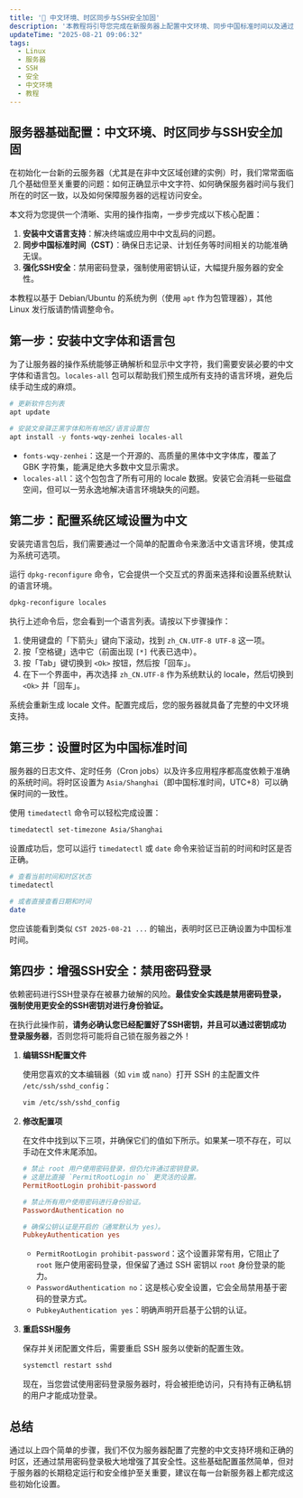 ```yaml
---
title: '🐧 中文环境、时区同步与SSH安全加固'
description: '本教程将引导您完成在新服务器上配置中文环境、同步中国标准时间以及通过禁用密码登录来增强SSH安全性的完整步骤。'
updateTime: "2025-08-21 09:06:32"
tags:
  - Linux
  - 服务器
  - SSH
  - 安全
  - 中文环境
  - 教程
---
```


## 服务器基础配置：中文环境、时区同步与SSH安全加固

在初始化一台新的云服务器（尤其是在非中文区域创建的实例）时，我们常常面临几个基础但至关重要的问题：如何正确显示中文字符、如何确保服务器时间与我们所在的时区一致，以及如何保障服务器的远程访问安全。

本文将为您提供一个清晰、实用的操作指南，一步步完成以下核心配置：

1.  **安装中文语言支持**：解决终端或应用中中文乱码的问题。
2.  **同步中国标准时间（CST）**：确保日志记录、计划任务等时间相关的功能准确无误。
3.  **强化SSH安全**：禁用密码登录，强制使用密钥认证，大幅提升服务器的安全性。

本教程以基于 Debian/Ubuntu 的系统为例（使用 `apt` 作为包管理器），其他 Linux 发行版请酌情调整命令。

## 第一步：安装中文字体和语言包

为了让服务器的操作系统能够正确解析和显示中文字符，我们需要安装必要的中文字体和语言包。`locales-all` 包可以帮助我们预生成所有支持的语言环境，避免后续手动生成的麻烦。

```bash
# 更新软件包列表
apt update

# 安装文泉驿正黑字体和所有地区/语言设置包
apt install -y fonts-wqy-zenhei locales-all
```

-   `fonts-wqy-zenhei`：这是一个开源的、高质量的黑体中文字体库，覆盖了 GBK 字符集，能满足绝大多数中文显示需求。
-   `locales-all`：这个包包含了所有可用的 locale 数据。安装它会消耗一些磁盘空间，但可以一劳永逸地解决语言环境缺失的问题。

## 第二步：配置系统区域设置为中文

安装完语言包后，我们需要通过一个简单的配置命令来激活中文语言环境，使其成为系统可选项。

运行 `dpkg-reconfigure` 命令，它会提供一个交互式的界面来选择和设置系统默认的语言环境。

```bash
dpkg-reconfigure locales
```

执行上述命令后，您会看到一个语言列表。请按以下步骤操作：

1.  使用键盘的「下箭头」键向下滚动，找到 `zh_CN.UTF-8 UTF-8` 这一项。
2.  按「空格键」选中它（前面出现 `[*]` 代表已选中）。
3.  按「Tab」键切换到 `<Ok>` 按钮，然后按「回车」。
4.  在下一个界面中，再次选择 `zh_CN.UTF-8` 作为系统默认的 locale，然后切换到 `<Ok>` 并「回车」。

系统会重新生成 locale 文件。配置完成后，您的服务器就具备了完整的中文环境支持。

## 第三步：设置时区为中国标准时间

服务器的日志文件、定时任务（Cron jobs）以及许多应用程序都高度依赖于准确的系统时间。将时区设置为 `Asia/Shanghai`（即中国标准时间，UTC+8）可以确保时间的一致性。

使用 `timedatectl` 命令可以轻松完成设置：

```bash
timedatectl set-timezone Asia/Shanghai
```

设置成功后，您可以运行 `timedatectl` 或 `date` 命令来验证当前的时间和时区是否正确。

```bash
# 查看当前时间和时区状态
timedatectl

# 或者直接查看日期和时间
date
```

您应该能看到类似 `CST 2025-08-21 ...` 的输出，表明时区已正确设置为中国标准时间。

## 第四步：增强SSH安全：禁用密码登录

依赖密码进行SSH登录存在被暴力破解的风险。**最佳安全实践是禁用密码登录，强制使用更安全的SSH密钥对进行身份验证。**

在执行此操作前，**请务必确认您已经配置好了SSH密钥，并且可以通过密钥成功登录服务器**，否则您将可能将自己锁在服务器之外！

1.  **编辑SSH配置文件**

    使用您喜欢的文本编辑器（如 `vim` 或 `nano`）打开 SSH 的主配置文件 `/etc/ssh/sshd_config`：

    ```bash
    vim /etc/ssh/sshd_config
    ```

2.  **修改配置项**

    在文件中找到以下三项，并确保它们的值如下所示。如果某一项不存在，可以手动在文件末尾添加。

    ```ini
    # 禁止 root 用户使用密码登录，但仍允许通过密钥登录。
    # 这是比直接 `PermitRootLogin no` 更灵活的设置。
    PermitRootLogin prohibit-password

    # 禁止所有用户使用密码进行身份验证。
    PasswordAuthentication no

    # 确保公钥认证是开启的（通常默认为 yes）。
    PubkeyAuthentication yes
    ```

    -   `PermitRootLogin prohibit-password`：这个设置非常有用，它阻止了 `root` 账户使用密码登录，但保留了通过 SSH 密钥以 `root` 身份登录的能力。
    -   `PasswordAuthentication no`：这是核心安全设置，它会全局禁用基于密码的登录方式。
    -   `PubkeyAuthentication yes`：明确声明开启基于公钥的认证。

3.  **重启SSH服务**

    保存并关闭配置文件后，需要重启 SSH 服务以使新的配置生效。

    ```bash
    systemctl restart sshd
    ```

    现在，当您尝试使用密码登录服务器时，将会被拒绝访问，只有持有正确私钥的用户才能成功登录。

## 总结

通过以上四个简单的步骤，我们不仅为服务器配置了完整的中文支持环境和正确的时区，还通过禁用密码登录极大地增强了其安全性。这些基础配置虽然简单，但对于服务器的长期稳定运行和安全维护至关重要，建议在每一台新服务器上都完成这些初始化设置。